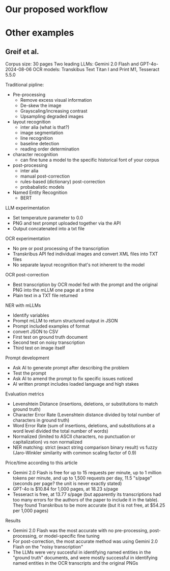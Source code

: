 # Our proposed workflow



# Other examples
## Greif et al.





Corpus size: 30 pages
Two leading LLMs: Gemini 2.0 Flash and GPT-4o-2024-08-06
OCR models: Transkibus Text Titan I and Print M1, Tesseract 5.5.0

Traditional pipline:
- Pre-processing
    - Remove excess visual information
    - De-skew the image
    - Grayscaling/increasing contrast
    - Upsampling degraded images
- layout recognition
    - inter alia (what is that?)
    - image segmentation
    - line recognition
    - baseline detection
    - reading order determination
- character recognition
    - can fine tune a model to the specific historical font of your corpus
- post-processing
    - inter alia
    - manual post-correction
    - rules-based (dictionary) post-correction
    - probabalistic models
- Named Entity Recognition 
    - BERT

LLM experimentation
- Set temperature parameter to 0.0
- PNG and text prompt uploaded together via the API 
- Output concatenated into a txt file

OCR experimentation
- No pre or post processing of the transcription
- Transkribus API fed individual images and convert XML files into TXT files
- No separate layout recognition that's not inherent to the model

OCR post-correction
- Best transcription by OCR model fed with the prompt and the original PNG into the mLLM one page at a time
- Plain text in a TXT file returned

NER with mLLMs
- Identify variables 
- Prompt mLLM to return structured output in JSON
- Prompt included examples of format
- convert JSON to CSV
- First test on ground truth document
- Second test on noisy transcription
- Third test on image itself

Prompt development
- Ask AI to generate prompt after describing the problem
- Test the prompt
- Ask AI to amend the prompt to fix specific issues noticed
- AI written prompt includes loaded language and high stakes

Evaluation metrics
- Levenshtein Distance (insertions, deletions, or substitutions to match ground truth)
- Character Error Rate (Levenshtein distance divided by total number of characters in ground truth)
- Word Error Rate (sum of insertions, deletions, and substitutions at a word level divided the total number of words)
- Normalized (limited to ASCII characters, no punctuation or capitalization) vs non normalized
- NER matching: strict (exact string comparison binary result) vs fuzzy (Jaro-Winkler similarity with common scaling factor of 0.9)

Price/time according to this article
- Gemini 2.0 Flash is free for up to 15 requests per minute, up to 1 million tokens per minute, and up to 1,500 requests per day, 11.5 "s/page" (seconds per page? the unit is never exactly stated)
- GPT-4o is $10.84 for 1,000 pages, at 18.23 s/page
- Tesseract is free, at 13.77 s/page (but apparently its transcriptions had too many errors for the authors of the paper to include it in the table). They found Transkribus to be more accurate (but it is not free, at $54.25 per 1,000 pages)

Results
- Gemini 2.0 Flash was the most accurate with no pre-processing, post-processing, or model-specific fine tuning
- For post-correction, the most accurate method was using Gemini 2.0 Flash on the "noisy transcription" 
- The LLMs were very succesful in identifying named entities in the "ground truth" documents, and were mostly successful in identifying named entities in the OCR transcripts and the original PNGs